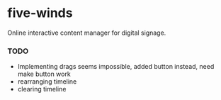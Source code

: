 # five-winds
Online interactive content manager for digital signage.
### TODO
- Implementing drags seems impossible, added button instead, need make button work
- rearranging timeline
- clearing timeline
